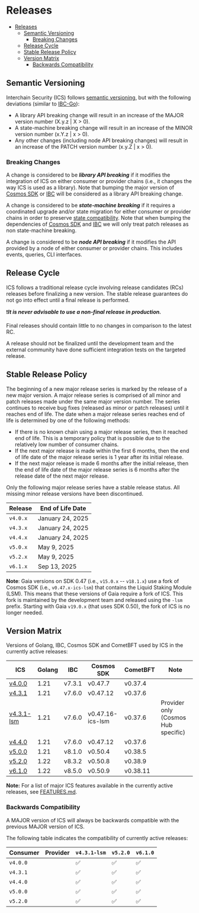 # Releases

- [Releases](#releases)
  - [Semantic Versioning](#semantic-versioning)
    - [Breaking Changes](#breaking-changes)
  - [Release Cycle](#release-cycle)
  - [Stable Release Policy](#stable-release-policy)
  - [Version Matrix](#version-matrix)
    - [Backwards Compatibility](#backwards-compatibility)

## Semantic Versioning

Interchain Security (ICS) follows [semantic versioning](https://semver.org), but with the following deviations (similar to [IBC-Go](https://github.com/cosmos/ibc-go/blob/main/RELEASES.md)):

- A library API breaking change will result in an increase of the MAJOR version number (X.y.z | X > 0).
- A state-machine breaking change will result in an increase of the MINOR version number (x.Y.z | x > 0).
- Any other changes (including node API breaking changes) will result in an increase of the PATCH version number (x.y.Z | x > 0).

### Breaking Changes

A change is considered to be ***library API breaking*** if it modifies the integration of ICS on either consumer or provider chains (i.e., it changes the way ICS is used as a library).
Note that bumping the major version of [Cosmos SDK](https://github.com/cosmos/cosmos-sdk) or [IBC](https://github.com/cosmos/ibc-go) will be considered as a library API breaking change.

A change is considered to be ***state-machine breaking*** if it requires a coordinated upgrade and/or state migration for either consumer or provider chains in order to preserve [state compatibility](./STATE-COMPATIBILITY.md).
Note that when bumping the dependencies of [Cosmos SDK](https://github.com/cosmos/cosmos-sdk) and [IBC](https://github.com/cosmos/ibc-go) we will only treat patch releases as non state-machine breaking.

A change is considered to be ***node API breaking*** if it modifies the API provided by a node of either consumer or provider chains.
This includes events, queries, CLI interfaces.

## Release Cycle

ICS follows a traditional release cycle involving release candidates (RCs) releases before finalizing a new version.
The stable release guarantees do not go into effect until a final release is performed.

❗***It is never advisable to use a non-final release in production.***

Final releases should contain little to no changes in comparison to the latest RC.

A release should not be finalized until the development team and the external community have done sufficient integration tests on the targeted release.

## Stable Release Policy

The beginning of a new major release series is marked by the release of a new major version.
A major release series is comprised of all minor and patch releases made under the same major version number.
The series continues to receive bug fixes (released as minor or patch releases) until it reaches end of life.
The date when a major release series reaches end of life is determined by one of the following methods:

- If there is no known chain using a major release series, then it reached end of life.
  This is a temporary policy that is possible due to the relatively low number of consumer chains.
- If the next major release is made within the first 6 months, then the end of
  life date of the major release series is 1 year after its initial release.
- If the next major release is made 6 months after the initial release, then the
  end of life date of the major release series is 6 months after the release date
  of the next major release.

Only the following major release series have a stable release status.
All missing minor release versions have been discontinued.

| Release  | End of Life Date |
| -------- | ---------------- |
| `v4.0.x` | January 24, 2025 |
| `v4.3.x` | January 24, 2025 |
| `v4.4.x` | January 24, 2025 |
| `v5.0.x` | May 9, 2025      |
| `v5.2.x` | May 9, 2025      |
| `v6.1.x` | Sep 13, 2025     |

**Note**: Gaia versions on SDK 0.47 (i.e., `v15.0.x` -- `v18.1.x`) use a fork of Cosmos SDK (i.e., `v0.47.x-ics-lsm`) that contains the Liquid Staking Module (LSM).
This means that these versions of Gaia require a fork of ICS.
This fork is maintained by the development team and released using the `-lsm` prefix.
Starting with Gaia `v19.0.x` (that uses SDK 0.50), the fork of ICS is no longer needed. 

## Version Matrix

Versions of Golang, IBC, Cosmos SDK and CometBFT used by ICS in the currently active releases:

| ICS                                                                                 | Golang | IBC    | Cosmos SDK       | CometBFT | Note                                |
| ----------------------------------------------------------------------------------- | ------ | ------ | ---------------- | -------- | ----------------------------------- |
| [v4.0.0](https://github.com/cosmos/interchain-security/releases/tag/v4.0.0)         | 1.21   | v7.3.1 | v0.47.7          | v0.37.4  |                                     |
| [v4.3.1](https://github.com/cosmos/interchain-security/releases/tag/v4.3.1)         | 1.21   | v7.6.0 | v0.47.12         | v0.37.6  |                                     |
| [v4.3.1-lsm](https://github.com/cosmos/interchain-security/releases/tag/v4.3.1-lsm) | 1.21   | v7.6.0 | v0.47.16-ics-lsm | v0.37.6  | Provider only (Cosmos Hub specific) |
| [v4.4.0](https://github.com/cosmos/interchain-security/releases/tag/v4.4.0)         | 1.21   | v7.6.0 | v0.47.12         | v0.37.6  |                                     |
| [v5.0.0](https://github.com/cosmos/interchain-security/releases/tag/v5.0.0)         | 1.21   | v8.1.0 | v0.50.4          | v0.38.5  |                                     |
| [v5.2.0](https://github.com/cosmos/interchain-security/releases/tag/v5.2.0)         | 1.22   | v8.3.2 | v0.50.8          | v0.38.9  |                                     |
| [v6.1.0](https://github.com/cosmos/interchain-security/releases/tag/v6.1.0)         | 1.22   | v8.5.0 | v0.50.9          | v0.38.11 |                                     |

**Note:** For a list of major ICS features available in the currently active releases, see [FEATURES.md](./FEATURES.md).

### Backwards Compatibility

A MAJOR version of ICS will always be backwards compatible with the previous MAJOR version of ICS.

The following table indicates the compatibility of currently active releases:

| Consumer | Provider | `v4.3.1-lsm` | `v5.2.0` | `v6.1.0` |
| -------- | -------- | ------------ | -------- | -------- |
| `v4.0.0` |          | ✅           | ✅       | ✅       |
| `v4.3.1` |          | ✅           | ✅       | ✅       |
| `v4.4.0` |          | ✅           | ✅       | ✅       |
| `v5.0.0` |          | ✅           | ✅       | ✅       |
| `v5.2.0` |          | ✅           | ✅       | ✅       |
